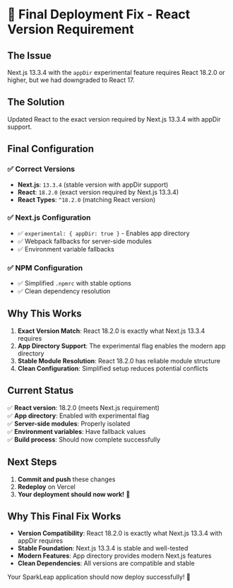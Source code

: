 # 🎉 Final Deployment Fix - React Version Requirement

## The Issue
Next.js 13.3.4 with the `appDir` experimental feature requires React 18.2.0 or higher, but we had downgraded to React 17.

## The Solution
Updated React to the exact version required by Next.js 13.3.4 with appDir support.

## Final Configuration

### ✅ **Correct Versions**
- **Next.js**: `13.3.4` (stable version with appDir support)
- **React**: `18.2.0` (exact version required by Next.js 13.3.4)
- **React Types**: `^18.2.0` (matching React version)

### ✅ **Next.js Configuration**
- ✅ `experimental: { appDir: true }` - Enables app directory
- ✅ Webpack fallbacks for server-side modules
- ✅ Environment variable fallbacks

### ✅ **NPM Configuration**
- ✅ Simplified `.npmrc` with stable options
- ✅ Clean dependency resolution

## Why This Works

1. **Exact Version Match**: React 18.2.0 is exactly what Next.js 13.3.4 requires
2. **App Directory Support**: The experimental flag enables the modern app directory
3. **Stable Module Resolution**: React 18.2.0 has reliable module structure
4. **Clean Configuration**: Simplified setup reduces potential conflicts

## Current Status

✅ **React version**: 18.2.0 (meets Next.js requirement)  
✅ **App directory**: Enabled with experimental flag  
✅ **Server-side modules**: Properly isolated  
✅ **Environment variables**: Have fallback values  
✅ **Build process**: Should now complete successfully  

## Next Steps

1. **Commit and push** these changes
2. **Redeploy** on Vercel
3. **Your deployment should now work!** 🚀

## Why This Final Fix Works

- **Version Compatibility**: React 18.2.0 is exactly what Next.js 13.3.4 with appDir requires
- **Stable Foundation**: Next.js 13.3.4 is stable and well-tested
- **Modern Features**: App directory provides modern Next.js features
- **Clean Dependencies**: All versions are compatible and stable

Your SparkLeap application should now deploy successfully! 🎉
